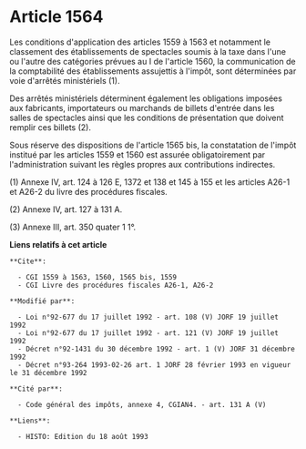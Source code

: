 # Article 1564

Les conditions d'application des articles 1559 à 1563 et notamment le classement des établissements de spectacles soumis à la
taxe dans l'une ou l'autre des catégories prévues au I de l'article 1560, la communication de la comptabilité des
établissements assujettis à l'impôt, sont déterminées par voie d'arrêtés ministériels (1). 

Des arrêtés ministériels déterminent également les obligations imposées aux fabricants, importateurs ou marchands de billets
d'entrée dans les salles de spectacles ainsi que les conditions de présentation que doivent remplir ces billets (2). 

Sous réserve des dispositions de l'article 1565 bis, la constatation de l'impôt institué par les articles 1559 et 1560 est
assurée obligatoirement par l'administration suivant les règles propres aux contributions indirectes.

(1) Annexe IV, art. 124 à 126 E, 1372 et 138 et 145 à 155 et les articles A26-1 et A26-2 du livre des procédures fiscales.

(2) Annexe IV, art. 127 à 131 A.

(3) Annexe III, art. 350 quater 1 1°.

**Liens relatifs à cet article**

	**Cite**:

	  - CGI 1559 à 1563, 1560, 1565 bis, 1559
	  - CGI Livre des procédures fiscales A26-1, A26-2

	**Modifié par**:

	  - Loi n°92-677 du 17 juillet 1992 - art. 108 (V) JORF 19 juillet 1992
	  - Loi n°92-677 du 17 juillet 1992 - art. 121 (V) JORF 19 juillet 1992
	  - Décret n°92-1431 du 30 décembre 1992 - art. 1 (V) JORF 31 décembre 1992
	  - Décret n°93-264 1993-02-26 art. 1 JORF 28 février 1993 en vigueur le 31 décembre 1992

	**Cité par**:

	  - Code général des impôts, annexe 4, CGIAN4. - art. 131 A (V)

	**Liens**:

	  - HISTO: Edition du 18 août 1993
